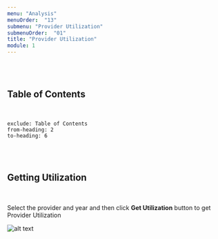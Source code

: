 ```yaml
---
menu: "Analysis"
menuOrder:  "13"
submenu: "Provider Utilization"
submenuOrder:  "01"
title: "Provider Utilization"
module: 1
---
```


<br />
<br />

## Table of Contents

<br />

```toc
exclude: Table of Contents
from-heading: 2
to-heading: 6
```

<br />
<br />


## Getting Utilization

<br />

Select the provider and year and then 
      click **Get Utilization** button to get Provider Utilization
<br />

![alt text](/images/getUtilization.png "Title")

<br />


<!-- * Click on **Sign Up As a Content Creator** button to direct you to Sign Up page


<br />

![alt text](/images/ContentCreatorSignUp.png "Title")

<br />

 * Enter Email address
 * Click on **Verify** button to send activation link to your email


<br />

![alt text](/images/ContentProviderbtn.png "Title")

<br />

* A mail has been sent to your mail for account activation

<br />

![alt text](/images/ConfirmMail.png "Title")

<br />

* Click on the **Activate** button to activate account

<br />

![alt text](/images/EmailActivate.png "Title")

<br />

* Enter User First Name and Surname

<br />

 ![alt text](/images/ContentCreatorSignupform.png "Title")

<br />

* Enter new password, retype new password
* Click on Agree to terms and conditions
* Click on <b>SignUp</b> button to direct User to Content Creator Page



 -->
